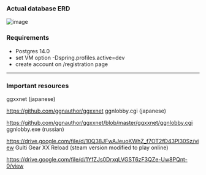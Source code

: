 ### Actual database ERD
![image](https://user-images.githubusercontent.com/52701021/211127900-eb0ffc5b-9d2c-4b35-8fcd-b77da65e4c11.png)


### Requirements

- Postgres 14.0
- set VM option -Dspring.profiles.active=dev
- create account on /registration page

___

### Important resources

ggxxnet (japanese)

https://github.com/ggnauthor/ggxxnet
ggnlobby.cgi (japanese)

https://github.com/ggnauthor/ggxxnet/blob/master/ggxxnet/ggnlobby.cgi
ggnlobby.exe (russian)

https://drive.google.com/file/d/10Q38JFwAJeuoKWhZ_f7OT2fD43Pl30Sz/view
Gulti Gear XX Reload (steam version modified to play online)

https://drive.google.com/file/d/1YfZJs0DrxqLVGST6zF3QZe-Uw8PQnt-0/view
